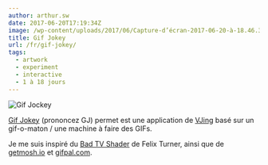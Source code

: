 ```yaml
---
author: arthur.sw
date: 2017-06-20T17:19:34Z
image: /wp-content/uploads/2017/06/Capture-d’écran-2017-06-20-à-18.46.32-thumb.png
title: Gif Jokey
url: /fr/gif-jokey/
tags:
  - artwork
  - experiment
  - interactive
  - 1 à 18 jours
---
```


![Gif Jockey](/wp-content/uploads/2017/06/Capture-d’écran-2017-06-20-à-18.46.32.png) 

[Gif Jokey](https://arthursw.github.io/gif-jockey/) (prononcez GJ) permet est une application de [VJing](https://fr.wikipedia.org/wiki/Vid%C3%A9o-jockey) basé sur un gif-o-maton / une machine à faire des GIFs.

Je me suis inspiré du [Bad TV Shader](https://github.com/felixturner/bad-tv-shader) de Felix Turner, ainsi que de [getmosh.io](http://getmosh.io) et [gifpal.com](https://www.gifpal.com/).